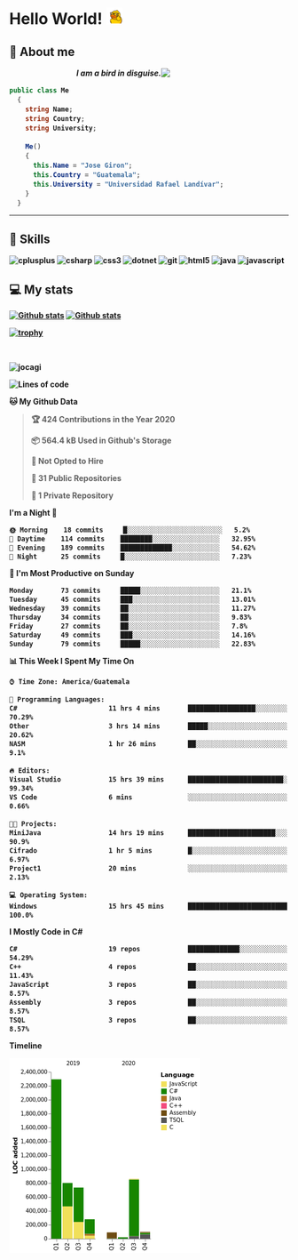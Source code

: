 <h1> Hello World! <img src="https://raw.githubusercontent.com/Jocagi/Jocagi/master/duck%20gif.gif" width="30px"> </h1>

## 👾 About me

<img src="https://avatars2.githubusercontent.com/u/42883411?s=400&u=bbb16a320815b3d943db7920a8f941025396ae33&v=4" width="230px" align="right">
<p align="right"><em><b>I am a bird in disguise.</em></p>

```csharp
public class Me
  {
    string Name;
    string Country;
    string University;
  
    Me()
    {
      this.Name = "Jose Giron";
      this.Country = "Guatemala";
      this.University = "Universidad Rafael Landívar";
    }
  }
```
---
## 💫 Skills

<p align="left"><img src="https://devicons.github.io/devicon/devicon.git/icons/cplusplus/cplusplus-original.svg" alt="cplusplus" width="40" height="40"/> <img src="https://devicons.github.io/devicon/devicon.git/icons/csharp/csharp-original.svg" alt="csharp" width="40" height="40"/> <img src="https://devicons.github.io/devicon/devicon.git/icons/css3/css3-original-wordmark.svg" alt="css3" width="40" height="40"/> <img src="https://devicons.github.io/devicon/devicon.git/icons/dot-net/dot-net-original-wordmark.svg" alt="dotnet" width="40" height="40"/> <img src="https://www.vectorlogo.zone/logos/git-scm/git-scm-icon.svg" alt="git" width="40" height="40"/> <img src="https://devicons.github.io/devicon/devicon.git/icons/html5/html5-original-wordmark.svg" alt="html5" width="40" height="40"/> <img src="https://devicons.github.io/devicon/devicon.git/icons/java/java-original-wordmark.svg" alt="java" width="40" height="40"/> <img src="https://devicons.github.io/devicon/devicon.git/icons/javascript/javascript-original.svg" alt="javascript" width="40" height="40"/></p>

## 💻 My stats

[![Github stats](https://github-readme-stats.vercel.app/api?username=Jocagi&hide=issues&show_icons=true&include_all_commits=true&count_private=true&theme=vision-friendly-dark&line_height=27)](https://github.com/anuraghazra/github-readme-stats)
[![Github stats](https://github-readme-stats.vercel.app/api/top-langs/?username=Jocagi&layout=compact&theme=vision-friendly-dark&count_private=true&show_icons=true&hide_title=false&include_all_commits=true&langs_count=10&hide=Scilab&exclude_repo=EDI,microSQL,Nand2Tetris)](https://github.com/anuraghazra/github-readme-stats)

[![trophy](https://github-profile-trophy.vercel.app/?username=Jocagi&theme=monokai)](https://github.com/ryo-ma/github-profile-trophy)

<br><p align="left"> <img src="https://komarev.com/ghpvc/?username=jocagi" alt="jocagi" /> </p>

<!--START_SECTION:waka-->
![Lines of code](https://img.shields.io/badge/From%20Hello%20World%20I%27ve%20Written-7.3%20million%20lines%20of%20code-blue)

**🐱 My Github Data** 

> 🏆 424 Contributions in the Year 2020
 > 
> 📦 564.4 kB Used in Github's Storage 
 > 
> 🚫 Not Opted to Hire
 > 
> 📜 31 Public Repositories
 > 
> 🔑 1 Private Repository 
 > 
**I'm a Night 🦉** 

```text
🌞 Morning    18 commits     █░░░░░░░░░░░░░░░░░░░░░░░░   5.2% 
🌆 Daytime    114 commits    ████████░░░░░░░░░░░░░░░░░   32.95% 
🌃 Evening    189 commits    █████████████░░░░░░░░░░░░   54.62% 
🌙 Night      25 commits     █░░░░░░░░░░░░░░░░░░░░░░░░   7.23%

```
📅 **I'm Most Productive on Sunday** 

```text
Monday       73 commits     █████░░░░░░░░░░░░░░░░░░░░   21.1% 
Tuesday      45 commits     ███░░░░░░░░░░░░░░░░░░░░░░   13.01% 
Wednesday    39 commits     ██░░░░░░░░░░░░░░░░░░░░░░░   11.27% 
Thursday     34 commits     ██░░░░░░░░░░░░░░░░░░░░░░░   9.83% 
Friday       27 commits     ██░░░░░░░░░░░░░░░░░░░░░░░   7.8% 
Saturday     49 commits     ███░░░░░░░░░░░░░░░░░░░░░░   14.16% 
Sunday       79 commits     █████░░░░░░░░░░░░░░░░░░░░   22.83%

```


📊 **This Week I Spent My Time On** 

```text
⌚︎ Time Zone: America/Guatemala

💬 Programming Languages: 
C#                       11 hrs 4 mins       █████████████████░░░░░░░░   70.29% 
Other                    3 hrs 14 mins       █████░░░░░░░░░░░░░░░░░░░░   20.62% 
NASM                     1 hr 26 mins        ██░░░░░░░░░░░░░░░░░░░░░░░   9.1%

🔥 Editors: 
Visual Studio            15 hrs 39 mins      ████████████████████████░   99.34% 
VS Code                  6 mins              ░░░░░░░░░░░░░░░░░░░░░░░░░   0.66%

🐱‍💻 Projects: 
MiniJava                 14 hrs 19 mins      ██████████████████████░░░   90.9% 
Cifrado                  1 hr 5 mins         █░░░░░░░░░░░░░░░░░░░░░░░░   6.97% 
Project1                 20 mins             ░░░░░░░░░░░░░░░░░░░░░░░░░   2.13%

💻 Operating System: 
Windows                  15 hrs 45 mins      █████████████████████████   100.0%

```

**I Mostly Code in C#** 

```text
C#                       19 repos            █████████████░░░░░░░░░░░░   54.29% 
C++                      4 repos             ██░░░░░░░░░░░░░░░░░░░░░░░   11.43% 
JavaScript               3 repos             ██░░░░░░░░░░░░░░░░░░░░░░░   8.57% 
Assembly                 3 repos             ██░░░░░░░░░░░░░░░░░░░░░░░   8.57% 
TSQL                     3 repos             ██░░░░░░░░░░░░░░░░░░░░░░░   8.57%

```


**Timeline**

![Chart not found](https://raw.githubusercontent.com/Jocagi/Jocagi/master/charts/bar_graph.png) 


<!--END_SECTION:waka-->

<!--
**Jocagi/Jocagi** is a ✨ _special_ ✨ repository because its `README.md` (this file) appears on your GitHub profile.

Here are some ideas to get you started:

- 🔭 I’m currently working on ...
- 🌱 I’m currently learning ...
- 👯 I’m looking to collaborate on ...
- 🤔 I’m looking for help with ...
- 💬 Ask me about ...
- 📫 How to reach me: ...
- 😄 Pronouns: ...
- ⚡ Fun fact: ...
-->
